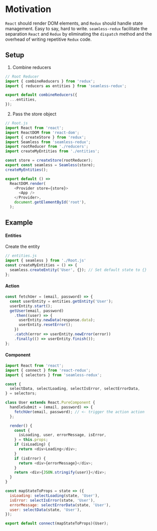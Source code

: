 # Motivation
`React` should render DOM elements, and `Redux` should handle state management.
Easy to say, hard to write.
`seamless-redux` facilitate the separation `React` and `Redux` by eliminating the `dispatch` method and the overhead of writing repetitive `Redux` code.

## Setup 
1. Combine reducers
```javascript
// Root Reducer
import { combineReducers } from 'redux';
import { reducers as entities } from 'seamless-redux';

export default combineReducers({
  ...entities,
});
````

2. Pass the store object
```javascript
// Root.js
import React from 'react';
import ReactDOM from 'react-dom';
import { createStore } from 'redux';
import Seamless from 'seamless-redux';
import rootReducer from './reducers';
import createMyEntities from './entities';

const store = createStore(rootReducer);
export const seamless = Seamless(store);
createMyEntities();

export default () =>
  ReactDOM.render(
    <Provider store={store}>
      <App />
    </Provider>,
    document.getElementById('root'),
  );
```

## Example
#### Entities
Create the entity
```javascript
// entities.js
import { seamless } from './Root.js'
const createMyEntities = () => {
  seamless.createEntity('User', {}); // Set default state to {}
};
```
#### Action
```javascript
const fetchUer = (email, password) => {
  const userEntity = entities.getEntity('User');
  userEntity.start();
  getUser(email, password)
    .then((user) => {
      userEntity.newData(response.data);
      userEntity.resetError();
    })
    .catch(error => userEntity.newError(error))
    .finally(() => userEntity.finish());
};
```

#### Component 
```javascript
import React from 'react';
import { connect } from 'react-redux';
import { selectors } from 'seamless-redux';

const {
  selectData, selectLoading, selectIsError, selectErrorData,
} = selectors;

class User extends React.PureComponent {
  handleSubmit = (email, password) => {
    fetchUer(email, password); // <- trigger the action action
  };

  render() {
    const {
      isLoading, user, errorMessage, isError,
    } = this.props;
    if (isLoading) {
      return <div>Loading</div>;
    }
    if (isError) {
      return <div>{errorMessage}</div>;
    }
    return <div>{JSON.stringify(user)}</div>;
  }
}

const mapStateToProps = state => ({
  isLoading: selectLoading(state, 'User'),
  isError: selectIsError(state, 'User'),
  errorMessage: selectErrorData(state, 'User'),
  user: selectData(state, 'User'),
});

export default connect(mapStateToProps)(User);
```

